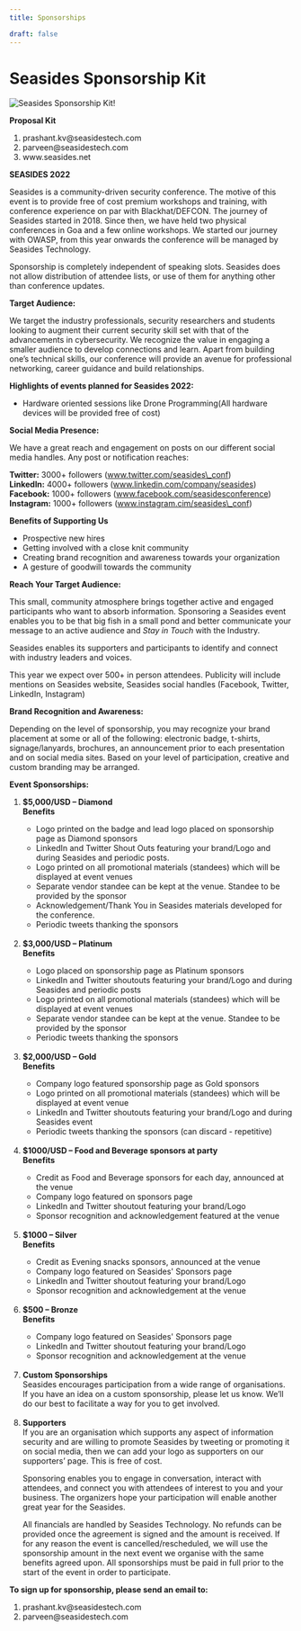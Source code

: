 ```yaml
---
title: Sponsorships

draft: false
---
```


<h1><b>Seasides Sponsorship Kit</b></h1>

![Seasides Sponsorship Kit!](/images/august.JPG)

**Proposal Kit**

<ol>
  <li>prashant.kv@seasidestech.com</li>
  <li>parveen@seasidestech.com</li>
  <li>www.seasides.net</li>
</ol>


**SEASIDES 2022**

Seasides is a community-driven security conference. The motive of this event is to provide free of cost premium workshops and training, with conference experience on par with Blackhat/DEFCON. The journey of Seasides started in 2018. Since then, we have held two physical conferences in Goa and a few online workshops. We started our journey with OWASP,  from  this  year  onwards  the  conference  will  be  managed  by  Seasides Technology.  

Sponsorship  is  completely  independent  of  speaking  slots.  Seasides  does  not  allow distribution of attendee lists, or use of them for anything other than conference updates.

**Target Audience:**

We target the industry professionals, security researchers and students looking to augment their  current  security  skill  set  with  that  of  the  advancements  in  cybersecurity.  We recognize the value in engaging a smaller audience to develop connections and learn. Apart from building one’s technical skills, our conference will provide an avenue for professional networking, career guidance and build relationships.

**Highlights of events planned for Seasides 2022:**

- Hardware oriented sessions like Drone Programming(All hardware devices will be provided free of cost) 

**Social Media Presence:**

We have a great reach and engagement on posts on our different social media handles. Any post or notification reaches: 

**Twitter:**     3000+ followers (www.twitter.com/seasides\_conf) <br>
**LinkedIn:**    4000+ followers (www.linkedin.com/company/seasides) <br>
**Facebook:**    1000+ followers (www.facebook.com/seasidesconference) <br>
**Instagram:**   1000+ followers (www.instagram.cim/seasides\_conf) <br> 

**Benefits of Supporting Us**
<ul>
  <li>Prospective new hires</li>
  <li>Getting involved with a close knit community</li>
  <li>Creating brand recognition and awareness towards your organization</li>
  <li>A gesture of goodwill towards the community</li>
</ul>

**Reach Your Target Audience:**

This small, community atmosphere brings together active and engaged participants who want to absorb information. Sponsoring a Seasides event enables you to be that big fish in a small pond and better communicate your message to an active audience and *Stay in Touch* with the Industry. 

Seasides enables  its supporters  and participants  to identify  and  connect  with  industry leaders and voices.  

This year we expect over 500+ in person attendees. Publicity will include mentions on Seasides website, Seasides social handles (Facebook, Twitter, LinkedIn, Instagram)

**Brand Recognition and Awareness:** 

Depending on the level of sponsorship, you may recognize your brand placement at some or  all  of  the  following:  electronic  badge,  t-shirts,  signage/lanyards,  brochures,  an announcement prior to each presentation and on social media sites. Based on your level of participation, creative and custom branding may be arranged. 

**Event Sponsorships:**

<ol>
  <li><b>$5,000/USD – Diamond</b></li>
  <b>Benefits</b>
  <ul>
  <li>Logo printed on the badge and lead logo placed on sponsorship page as Diamond sponsors</li>
  <li>LinkedIn and Twitter Shout Outs featuring your brand/Logo and during Seasides and periodic posts.</li>
  <li>Logo printed on all promotional materials (standees) which will be displayed at event venues</li>
  <li>Separate vendor standee can be kept at the venue. Standee to be provided by the sponsor</li>
  <li>Acknowledgement/Thank You in Seasides materials developed for the conference.</li>
  <li>Periodic tweets thanking the sponsors</li>
  </ul><br>
  <li><b>$3,000/USD – Platinum</b></li>
  <b>Benefits</b>
  <ul>
  <li>Logo placed on sponsorship page as Platinum sponsors</li>
  <li>LinkedIn and Twitter shoutouts featuring your brand/Logo and during Seasides and periodic posts</li>
  <li>Logo printed on all promotional materials (standees) which will be displayed at event venues</li>
  <li>Separate vendor standee can be kept at the venue. Standee to be provided by the sponsor</li>
  <li>Periodic tweets thanking the sponsors</li>
  </ul><br>
  <li><b>$2,000/USD – Gold</b></li>
  <b>Benefits</b>
  <ul>
  <li>Company logo featured sponsorship page as Gold sponsors</li>
  <li>Logo printed on all promotional materials (standees) which will be displayed at event venue</li>
  <li>LinkedIn and Twitter shoutouts featuring your brand/Logo and during Seasides event</li>
  <li>Periodic tweets thanking the sponsors (can discard - repetitive)</li>
  </ul><br>
  <li><b>$1000/USD – Food and Beverage sponsors at party</b></li>
  <b>Benefits</b>
  <ul>
  <li>Credit as Food and Beverage sponsors for each day, announced at the venue</li>
  <li>Company logo featured on sponsors page</li>
  <li>LinkedIn and Twitter shoutout featuring your brand/Logo</li>
  <li>Sponsor recognition and acknowledgement featured at the venue</li>
  </ul><br>
  <li><b>$1000 – Silver</b></li>
  <b>Benefits</b>
  <ul>
  <li>Credit as Evening snacks sponsors, announced at the venue</li>
  <li>Company logo featured on Seasides' Sponsors page</li>
  <li>LinkedIn and Twitter shoutout featuring your brand/Logo</li>
  <li>Sponsor recognition and acknowledgement at the venue</li>
  </ul><br>
  <li><b>$500 – Bronze</b></li>
  <b>Benefits</b>
  <ul>
  <li>Company logo featured on Seasides' Sponsors page</li>
  <li>LinkedIn and Twitter shoutout featuring your brand/Logo</li>
  <li>Sponsor recognition and acknowledgement at the venue</li>
  </ul><br>
  <li><b>Custom Sponsorships</b></li>
  Seasides encourages participation from a wide range of organisations. If you have an idea on a custom sponsorship, please let us know. We’ll do our best to facilitate a way for you to get involved.<br><br>
  <li><b>Supporters</b></li>
  If you are an organisation which supports any aspect of information security and are willing to promote Seasides by tweeting or promoting it on social media, then we can add your logo as supporters on our supporters’ page. This is free of cost.

  Sponsoring enables you to engage in conversation, interact with attendees, and connect you with attendees of interest to you and your business. The organizers hope your participation will enable another great year for the Seasides.  

  All financials are handled by Seasides Technology. No refunds can be provided once the agreement  is  signed  and  the  amount  is  received.  If  for  any  reason  the  event  is cancelled/rescheduled, we will use the sponsorship amount in the next event we organise with the same benefits agreed upon. All sponsorships must be paid in full prior to the start of the event in order to participate. 
</ol>

**To sign up for sponsorship, please send an email to:**
<ol>
  <li>prashant.kv@seasidestech.com</li>
  <li>parveen@seasidestech.com</li>
</ol>